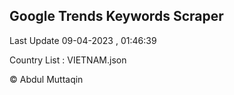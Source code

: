 

## Google Trends Keywords Scraper 
 
Last Update 09-04-2023 , 01:46:39

Country List :
VIETNAM.json



© Abdul Muttaqin 
